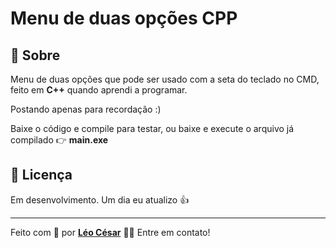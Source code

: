 # Menu de duas opções CPP
## :speech_balloon: Sobre
Menu de duas opções que pode ser usado com a seta do teclado no CMD, feito em **C++** quando aprendi a programar.

Postando apenas para recordação :)


Baixe o código e compile para testar, ou baixe e execute o arquivo já compilado 👉 **main.exe**

## :blue_book: Licença

Em desenvolvimento. Um dia eu atualizo 👍

---

Feito com 💜 por [**Léo César**](https://github.com/leocsar) 👋🏽 Entre em contato!
